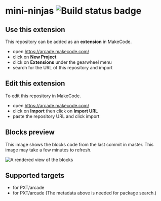 # mini-ninjas ![Build status badge](https://github.com/paddymcdonnell661/mini-ninjas/workflows/MakeCode/badge.svg)



## Use this extension

This repository can be added as an **extension** in MakeCode.

* open https://arcade.makecode.com/
* click on **New Project**
* click on **Extensions** under the gearwheel menu
* search for the URL of this repository and import

## Edit this extension

To edit this repository in MakeCode.

* open https://arcade.makecode.com/
* click on **Import** then click on **Import URL**
* paste the repository URL and click import

## Blocks preview

This image shows the blocks code from the last commit in master.
This image may take a few minutes to refresh.

![A rendered view of the blocks](https://github.com/paddymcdonnell661/mini-ninjas/raw/master/.makecode/blocks.png)

## Supported targets

* for PXT/arcade
* for PXT/arcade
(The metadata above is needed for package search.)

